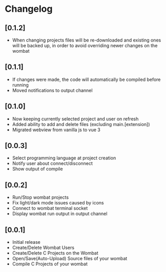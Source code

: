 # Changelog

## [0.1.2]

- When changing projects files will be re-downloaded and existing ones will be backed up, in order to avoid overriding newer changes on the wombat

## [0.1.1]

- If changes were made, the code will automatically be compiled before running
- Moved notifications to output channel

## [0.1.0]

- Now keeping currently selected project and user on refresh
- Added ability to add and delete files (excluding main.[extension])
- Migrated webview from vanilla js to vue 3

## [0.0.3]

- Select programming language at project creation
- Notify user about connect/disconnect
- Show output of compile

## [0.0.2]

- Run/Stop wombat projects
- Fix light/dark mode issues caused by icons
- Connect to wombat terminal socket
- Display wombat run output in output channel

## [0.0.1]

- Initial release
- Create/Delete Wombat Users
- Create/Delete C Projects on the Wombat
- Open/Save(Auto-Upload) Source files of your wombat
- Compile C Projects of your wombat
